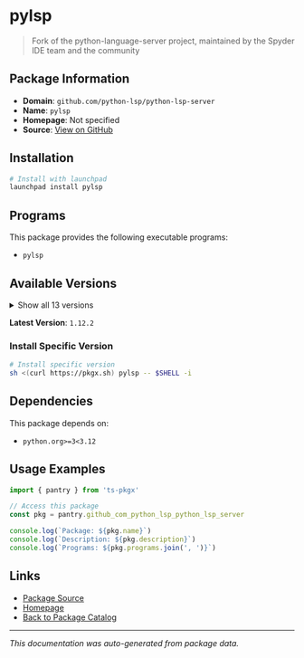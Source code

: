 # pylsp

> Fork of the python-language-server project, maintained by the Spyder IDE team and the community

## Package Information

- **Domain**: `github.com/python-lsp/python-lsp-server`
- **Name**: `pylsp`
- **Homepage**: Not specified
- **Source**: [View on GitHub](https://github.com/pkgxdev/pantry/tree/main/projects/github.com/python-lsp/python-lsp-server/package.yml)

## Installation

```bash
# Install with launchpad
launchpad install pylsp
```

## Programs

This package provides the following executable programs:

- `pylsp`

## Available Versions

<details>
<summary>Show all 13 versions</summary>

- `1.12.2`, `1.12.1`, `1.12.0`, `1.11.0`, `1.10.1`
- `1.10.0`, `1.9.0`, `1.8.2`, `1.8.1`, `1.8.0`
- `1.7.4`, `1.7.3`, `1.7.2`

</details>

**Latest Version**: `1.12.2`

### Install Specific Version

```bash
# Install specific version
sh <(curl https://pkgx.sh) pylsp -- $SHELL -i
```

## Dependencies

This package depends on:

- `python.org>=3<3.12`

## Usage Examples

```typescript
import { pantry } from 'ts-pkgx'

// Access this package
const pkg = pantry.github_com_python_lsp_python_lsp_server

console.log(`Package: ${pkg.name}`)
console.log(`Description: ${pkg.description}`)
console.log(`Programs: ${pkg.programs.join(', ')}`)
```

## Links

- [Package Source](https://github.com/pkgxdev/pantry/tree/main/projects/github.com/python-lsp/python-lsp-server/package.yml)
- [Homepage](#)
- [Back to Package Catalog](../package-catalog.md)

---

*This documentation was auto-generated from package data.*
